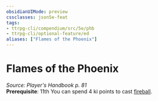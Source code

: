 ```yaml
---
obsidianUIMode: preview
cssclasses: json5e-feat
tags:
- ttrpg-cli/compendium/src/5e/phb
- ttrpg-cli/optional-feature/ed
aliases: ["Flames of the Phoenix"]
---
```

# Flames of the Phoenix
*Source: Player's Handbook p. 81*  
**Prerequisite**: 11th
You can spend 4 ki points to cast [fireball](/CLI/spells/fireball.md).